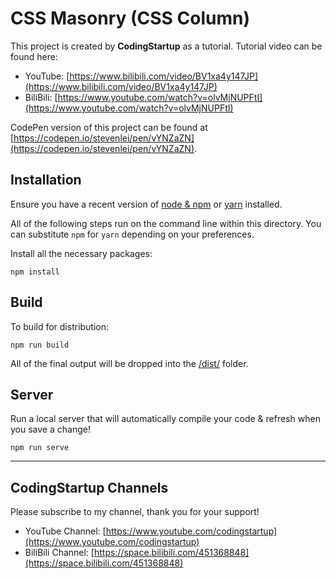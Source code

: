 # CSS Masonry (CSS Column)

This project is created by **CodingStartup** as a tutorial. Tutorial video can be found here:
- YouTube: [https://www.bilibili.com/video/BV1xa4y147JP](https://www.bilibili.com/video/BV1xa4y147JP)
- BiliBili: [https://www.youtube.com/watch?v=olvMjNUPFtI](https://www.youtube.com/watch?v=olvMjNUPFtI)

CodePen version of this project can be found at [https://codepen.io/stevenlei/pen/vYNZaZN](https://codepen.io/stevenlei/pen/vYNZaZN).

## Installation

Ensure you have a recent version of [node & npm](https://nodejs.org/en/download/) or [yarn](https://yarnpkg.com/en/docs/install) installed.

All of the following steps run on the command line within this directory. You can substitute `npm` for `yarn` depending on your preferences.

Install all the necessary packages:

```
npm install
```

## Build

To build for distribution:

```
npm run build
```

All of the final output will be dropped into the [/dist/](./dist) folder.

## Server

Run a local server that will automatically compile your code & refresh when you save a change!

```
npm run serve
```

---

## CodingStartup Channels

Please subscribe to my channel, thank you for your support!

- YouTube Channel: [https://www.youtube.com/codingstartup](https://www.youtube.com/codingstartup)
- BiliBili Channel: [https://space.bilibili.com/451368848](https://space.bilibili.com/451368848)